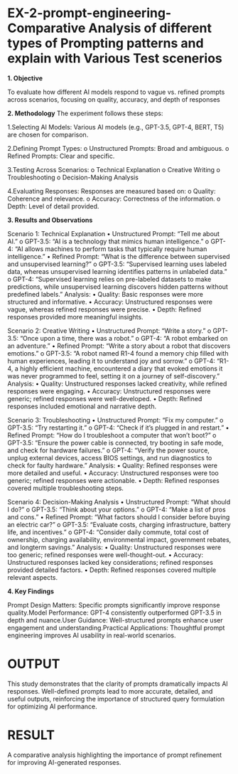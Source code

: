 # EX-2-prompt-engineering-Comparative Analysis of different types of Prompting patterns and explain with Various Test scenerios

**1. **Objective****

To evaluate how different AI models respond to vague vs. refined prompts across scenarios, focusing on quality, accuracy, and depth of responses

**2. **Methodology**** The experiment follows these steps:

   1.Selecting AI Models: Various AI models (e.g., GPT-3.5, GPT-4, BERT, T5) are chosen for comparison.
   
   2.Defining Prompt Types: o Unstructured Prompts: Broad and ambiguous. o Refined Prompts: Clear and specific.
   
   3.Testing Across Scenarios: o Technical Explanation o Creative Writing o Troubleshooting o Decision-Making Analysis
   
   4.Evaluating Responses: Responses are measured based on: o Quality: Coherence and relevance. o Accuracy: Correctness of the information. o Depth: Level of detail provided.
   
**3. Results and Observations**

Scenario 1: Technical Explanation • Unstructured Prompt: “Tell me about AI.” o GPT-3.5: “AI is a technology that mimics human intelligence.” o GPT-4: “AI allows machines to perform tasks that typically require human intelligence.” • Refined Prompt: “What is the difference between supervised and unsupervised learning?” o GPT-3.5: “Supervised learning uses labeled data, whereas unsupervised learning identifies patterns in unlabeled data.” o GPT-4: “Supervised learning relies on pre-labeled datasets to make predictions, while unsupervised learning discovers hidden patterns without predefined labels.” Analysis: • Quality: Basic responses were more structured and informative. • Accuracy: Unstructured responses were vague, whereas refined responses were precise. • Depth: Refined responses provided more meaningful insights.

Scenario 2: Creative Writing • Unstructured Prompt: “Write a story.” o GPT-3.5: “Once upon a time, there was a robot.” o GPT-4: “A robot embarked on an adventure.” • Refined Prompt: “Write a story about a robot that discovers emotions.” o GPT-3.5: “A robot named R1-4 found a memory chip filled with human experiences, leading it to understand joy and sorrow.” o GPT-4: “R1-4, a highly efficient machine, encountered a diary that evoked emotions it was never programmed to feel, setting it on a journey of self-discovery.” Analysis: • Quality: Unstructured responses lacked creativity, while refined responses were engaging. • Accuracy: Unstructured responses were generic; refined responses were well-developed. • Depth: Refined responses included emotional and narrative depth.

Scenario 3: Troubleshooting • Unstructured Prompt: “Fix my computer.” o GPT-3.5: “Try restarting it.” o GPT-4: “Check if it’s plugged in and restart.” • Refined Prompt: “How do I troubleshoot a computer that won’t boot?” o GPT-3.5: “Ensure the power cable is connected, try booting in safe mode, and check for hardware failures.” o GPT-4: “Verify the power source, unplug external devices, access BIOS settings, and run diagnostics to check for faulty hardware.” Analysis: • Quality: Refined responses were more detailed and useful. • Accuracy: Unstructured responses were too generic; refined responses were actionable. • Depth: Refined responses covered multiple troubleshooting steps.

Scenario 4: Decision-Making Analysis • Unstructured Prompt: “What should I do?” o GPT-3.5: “Think about your options.” o GPT-4: “Make a list of pros and cons.” • Refined Prompt: “What factors should I consider before buying an electric car?” o GPT-3.5: “Evaluate costs, charging infrastructure, battery life, and incentives.” o GPT-4: “Consider daily commute, total cost of ownership, charging availability, environmental impact, government rebates, and longterm savings.” Analysis: • Quality: Unstructured responses were too generic; refined responses were well-thought-out. • Accuracy: Unstructured responses lacked key considerations; refined responses provided detailed factors. • Depth: Refined responses covered multiple relevant aspects.

**4. Key Findings**

Prompt Design Matters: Specific prompts significantly improve response quality.Model Performance: GPT-4 consistently outperformed GPT-3.5 in depth and nuance.User Guidance: Well-structured prompts enhance user engagement and understanding.Practical Applications: Thoughtful prompt engineering improves AI usability in real-world scenarios.

# OUTPUT

This study demonstrates that the clarity of prompts dramatically impacts AI responses. Well-defined prompts lead to more accurate, detailed, and useful outputs, reinforcing the importance of structured query formulation for optimizing AI performance.

# RESULT

A comparative analysis highlighting the importance of prompt refinement for improving AI-generated responses.

